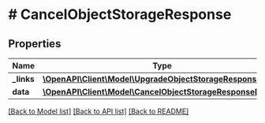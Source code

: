 # # CancelObjectStorageResponse

## Properties

Name | Type | Description | Notes
------------ | ------------- | ------------- | -------------
**_links** | [**\OpenAPI\Client\Model\UpgradeObjectStorageResponseLinks**](UpgradeObjectStorageResponseLinks.md) |  |
**data** | [**\OpenAPI\Client\Model\CancelObjectStorageResponseData[]**](CancelObjectStorageResponseData.md) |  |

[[Back to Model list]](../../README.md#models) [[Back to API list]](../../README.md#endpoints) [[Back to README]](../../README.md)
